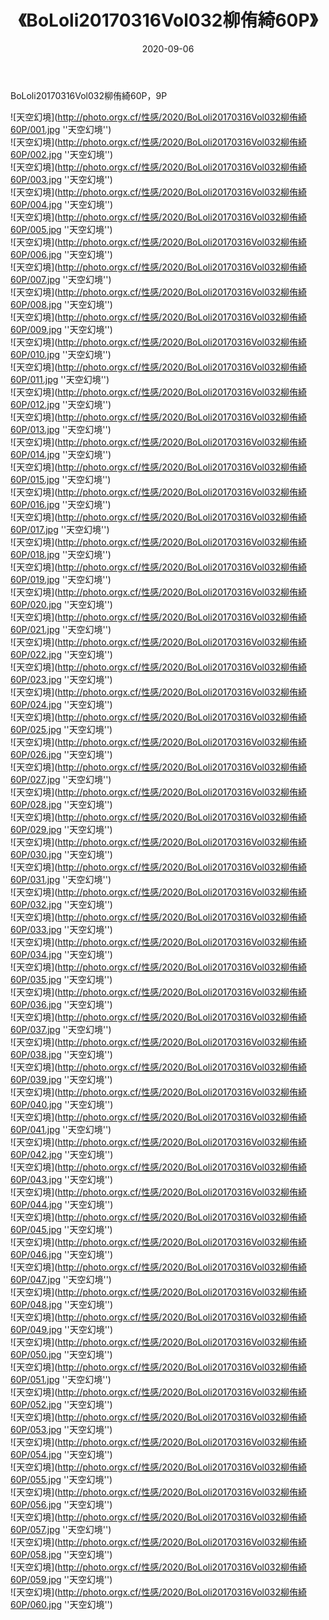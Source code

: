﻿---
layout: post
title:  《BoLoli20170316Vol032柳侑綺60P》
date:   2020-09-06
img: http://photo.orgx.cf/性感/2020/BoLoli20170316Vol032柳侑綺60P/000.jpg
categories: [美女, 性感, 泳衣]
---

BoLoli20170316Vol032柳侑綺60P，9P



![天空幻境](http://photo.orgx.cf/性感/2020/BoLoli20170316Vol032柳侑綺60P/001.jpg ''天空幻境'') <br>
![天空幻境](http://photo.orgx.cf/性感/2020/BoLoli20170316Vol032柳侑綺60P/002.jpg ''天空幻境'') <br>
![天空幻境](http://photo.orgx.cf/性感/2020/BoLoli20170316Vol032柳侑綺60P/003.jpg ''天空幻境'') <br>
![天空幻境](http://photo.orgx.cf/性感/2020/BoLoli20170316Vol032柳侑綺60P/004.jpg ''天空幻境'') <br>
![天空幻境](http://photo.orgx.cf/性感/2020/BoLoli20170316Vol032柳侑綺60P/005.jpg ''天空幻境'') <br>
![天空幻境](http://photo.orgx.cf/性感/2020/BoLoli20170316Vol032柳侑綺60P/006.jpg ''天空幻境'') <br>
![天空幻境](http://photo.orgx.cf/性感/2020/BoLoli20170316Vol032柳侑綺60P/007.jpg ''天空幻境'') <br>
![天空幻境](http://photo.orgx.cf/性感/2020/BoLoli20170316Vol032柳侑綺60P/008.jpg ''天空幻境'') <br>
![天空幻境](http://photo.orgx.cf/性感/2020/BoLoli20170316Vol032柳侑綺60P/009.jpg ''天空幻境'') <br>
![天空幻境](http://photo.orgx.cf/性感/2020/BoLoli20170316Vol032柳侑綺60P/010.jpg ''天空幻境'') <br>
![天空幻境](http://photo.orgx.cf/性感/2020/BoLoli20170316Vol032柳侑綺60P/011.jpg ''天空幻境'') <br>
![天空幻境](http://photo.orgx.cf/性感/2020/BoLoli20170316Vol032柳侑綺60P/012.jpg ''天空幻境'') <br>
![天空幻境](http://photo.orgx.cf/性感/2020/BoLoli20170316Vol032柳侑綺60P/013.jpg ''天空幻境'') <br>
![天空幻境](http://photo.orgx.cf/性感/2020/BoLoli20170316Vol032柳侑綺60P/014.jpg ''天空幻境'') <br>
![天空幻境](http://photo.orgx.cf/性感/2020/BoLoli20170316Vol032柳侑綺60P/015.jpg ''天空幻境'') <br>
![天空幻境](http://photo.orgx.cf/性感/2020/BoLoli20170316Vol032柳侑綺60P/016.jpg ''天空幻境'') <br>
![天空幻境](http://photo.orgx.cf/性感/2020/BoLoli20170316Vol032柳侑綺60P/017.jpg ''天空幻境'') <br>
![天空幻境](http://photo.orgx.cf/性感/2020/BoLoli20170316Vol032柳侑綺60P/018.jpg ''天空幻境'') <br>
![天空幻境](http://photo.orgx.cf/性感/2020/BoLoli20170316Vol032柳侑綺60P/019.jpg ''天空幻境'') <br>
![天空幻境](http://photo.orgx.cf/性感/2020/BoLoli20170316Vol032柳侑綺60P/020.jpg ''天空幻境'') <br>
![天空幻境](http://photo.orgx.cf/性感/2020/BoLoli20170316Vol032柳侑綺60P/021.jpg ''天空幻境'') <br>
![天空幻境](http://photo.orgx.cf/性感/2020/BoLoli20170316Vol032柳侑綺60P/022.jpg ''天空幻境'') <br>
![天空幻境](http://photo.orgx.cf/性感/2020/BoLoli20170316Vol032柳侑綺60P/023.jpg ''天空幻境'') <br>
![天空幻境](http://photo.orgx.cf/性感/2020/BoLoli20170316Vol032柳侑綺60P/024.jpg ''天空幻境'') <br>
![天空幻境](http://photo.orgx.cf/性感/2020/BoLoli20170316Vol032柳侑綺60P/025.jpg ''天空幻境'') <br>
![天空幻境](http://photo.orgx.cf/性感/2020/BoLoli20170316Vol032柳侑綺60P/026.jpg ''天空幻境'') <br>
![天空幻境](http://photo.orgx.cf/性感/2020/BoLoli20170316Vol032柳侑綺60P/027.jpg ''天空幻境'') <br>
![天空幻境](http://photo.orgx.cf/性感/2020/BoLoli20170316Vol032柳侑綺60P/028.jpg ''天空幻境'') <br>
![天空幻境](http://photo.orgx.cf/性感/2020/BoLoli20170316Vol032柳侑綺60P/029.jpg ''天空幻境'') <br>
![天空幻境](http://photo.orgx.cf/性感/2020/BoLoli20170316Vol032柳侑綺60P/030.jpg ''天空幻境'') <br>
![天空幻境](http://photo.orgx.cf/性感/2020/BoLoli20170316Vol032柳侑綺60P/031.jpg ''天空幻境'') <br>
![天空幻境](http://photo.orgx.cf/性感/2020/BoLoli20170316Vol032柳侑綺60P/032.jpg ''天空幻境'') <br>
![天空幻境](http://photo.orgx.cf/性感/2020/BoLoli20170316Vol032柳侑綺60P/033.jpg ''天空幻境'') <br>
![天空幻境](http://photo.orgx.cf/性感/2020/BoLoli20170316Vol032柳侑綺60P/034.jpg ''天空幻境'') <br>
![天空幻境](http://photo.orgx.cf/性感/2020/BoLoli20170316Vol032柳侑綺60P/035.jpg ''天空幻境'') <br>
![天空幻境](http://photo.orgx.cf/性感/2020/BoLoli20170316Vol032柳侑綺60P/036.jpg ''天空幻境'') <br>
![天空幻境](http://photo.orgx.cf/性感/2020/BoLoli20170316Vol032柳侑綺60P/037.jpg ''天空幻境'') <br>
![天空幻境](http://photo.orgx.cf/性感/2020/BoLoli20170316Vol032柳侑綺60P/038.jpg ''天空幻境'') <br>
![天空幻境](http://photo.orgx.cf/性感/2020/BoLoli20170316Vol032柳侑綺60P/039.jpg ''天空幻境'') <br>
![天空幻境](http://photo.orgx.cf/性感/2020/BoLoli20170316Vol032柳侑綺60P/040.jpg ''天空幻境'') <br>
![天空幻境](http://photo.orgx.cf/性感/2020/BoLoli20170316Vol032柳侑綺60P/041.jpg ''天空幻境'') <br>
![天空幻境](http://photo.orgx.cf/性感/2020/BoLoli20170316Vol032柳侑綺60P/042.jpg ''天空幻境'') <br>
![天空幻境](http://photo.orgx.cf/性感/2020/BoLoli20170316Vol032柳侑綺60P/043.jpg ''天空幻境'') <br>
![天空幻境](http://photo.orgx.cf/性感/2020/BoLoli20170316Vol032柳侑綺60P/044.jpg ''天空幻境'') <br>
![天空幻境](http://photo.orgx.cf/性感/2020/BoLoli20170316Vol032柳侑綺60P/045.jpg ''天空幻境'') <br>
![天空幻境](http://photo.orgx.cf/性感/2020/BoLoli20170316Vol032柳侑綺60P/046.jpg ''天空幻境'') <br>
![天空幻境](http://photo.orgx.cf/性感/2020/BoLoli20170316Vol032柳侑綺60P/047.jpg ''天空幻境'') <br>
![天空幻境](http://photo.orgx.cf/性感/2020/BoLoli20170316Vol032柳侑綺60P/048.jpg ''天空幻境'') <br>
![天空幻境](http://photo.orgx.cf/性感/2020/BoLoli20170316Vol032柳侑綺60P/049.jpg ''天空幻境'') <br>
![天空幻境](http://photo.orgx.cf/性感/2020/BoLoli20170316Vol032柳侑綺60P/050.jpg ''天空幻境'') <br>
![天空幻境](http://photo.orgx.cf/性感/2020/BoLoli20170316Vol032柳侑綺60P/051.jpg ''天空幻境'') <br>
![天空幻境](http://photo.orgx.cf/性感/2020/BoLoli20170316Vol032柳侑綺60P/052.jpg ''天空幻境'') <br>
![天空幻境](http://photo.orgx.cf/性感/2020/BoLoli20170316Vol032柳侑綺60P/053.jpg ''天空幻境'') <br>
![天空幻境](http://photo.orgx.cf/性感/2020/BoLoli20170316Vol032柳侑綺60P/054.jpg ''天空幻境'') <br>
![天空幻境](http://photo.orgx.cf/性感/2020/BoLoli20170316Vol032柳侑綺60P/055.jpg ''天空幻境'') <br>
![天空幻境](http://photo.orgx.cf/性感/2020/BoLoli20170316Vol032柳侑綺60P/056.jpg ''天空幻境'') <br>
![天空幻境](http://photo.orgx.cf/性感/2020/BoLoli20170316Vol032柳侑綺60P/057.jpg ''天空幻境'') <br>
![天空幻境](http://photo.orgx.cf/性感/2020/BoLoli20170316Vol032柳侑綺60P/058.jpg ''天空幻境'') <br>
![天空幻境](http://photo.orgx.cf/性感/2020/BoLoli20170316Vol032柳侑綺60P/059.jpg ''天空幻境'') <br>
![天空幻境](http://photo.orgx.cf/性感/2020/BoLoli20170316Vol032柳侑綺60P/060.jpg ''天空幻境'') <br>